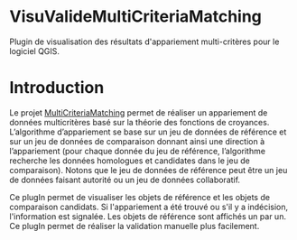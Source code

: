 # VisuValideMultiCriteriaMatching

Plugin de visualisation des résultats d'appariement multi-critères pour le logiciel QGIS.

# Introduction

Le projet [MultiCriteriaMatching](https://github.com/IGNF/MultiCriteriaMatching) permet de réaliser un appariement de données multicritères 
basé sur la théorie des fonctions de croyances. L’algorithme d’appariement se base sur un jeu de données de référence et sur un jeu de données 
de comparaison donnant ainsi une direction à l’appariement (pour chaque donnée du jeu de référence, l’algorithme recherche les données 
homologues et candidates dans le jeu de comparaison). Notons que le jeu de données de référence peut être un jeu de données faisant autorité 
ou un jeu de données collaboratif.

Ce plugIn permet de visualiser les objets de référence et les objets de comparaison candidats. 
Si l'appariement a été trouvé ou s'il y a indécision, l'information est signalée. Les objets de référence sont affichés un par un. 
Ce plugIn permet de réaliser la validation manuelle plus facilement.


